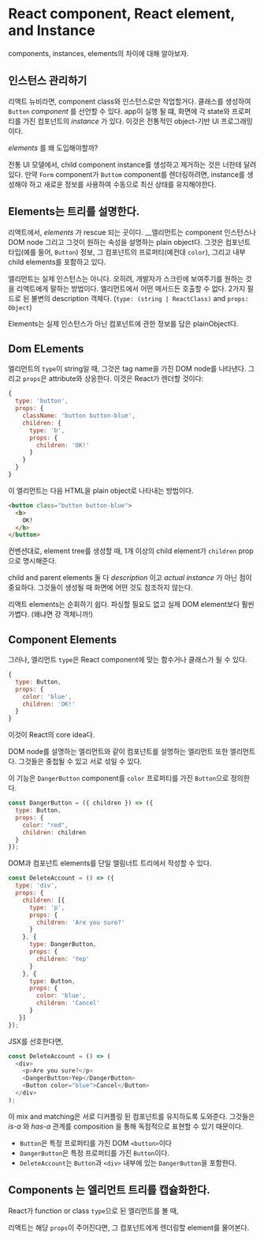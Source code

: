 # React component, React element, and Instance

components, instances, elements의 차이에 대해 알아보자.

## 인스턴스 관리하기

리액트 뉴비라면, component class와 인스턴스로만 작업할거다. 클래스를 생성하여 `Button` _component_ 를 선언할 수 있다. app이 실행 될 떄, 화면에 각 state와 프로퍼티를 가진 컴포넌트의 _instance_ 가 있다. 이것은 전통적인 object-기반 UI 프로그래밍이다.

_elements_ 를 왜 도입해야할까?

전통 UI 모델에서, child component instance를 생성하고 제거하는 것은 너한테 달려있다. 만약 `Form` component가 `Buttom` component를 렌더링하려면, instance를 생성해야 하고 새로운 정보를 사용하여 수동으로 최신 상태를 유지해야한다.

## Elements는 트리를 설명한다.

리액트에서, _elements_ 가 rescue 되는 곳이다. \_\_엘리먼트는 component 인스턴스나 DOM node 그리고 그것이 원하는 속성을 설명하는 plain object다. 그것은 컴포넌트 타입(예를 들어, `Button`) 정보, 그 컴포넌트의 프로퍼티(예컨대 `color`), 그리고 내부 child elements를 포함하고 있다.

엘리먼트는 실제 인스턴스는 아니다. 오히려, 개발자가 스크린에 보여주기를 원하는 것을 리액트에게 말하는 방법이다. 엘리먼트에서 어떤 메서드든 호출할 수 없다. 2가지 필드로 된 불변의 description 객체다. (`type: (string | ReactClass)` and `props: Object`)

Elements는 실제 인스턴스가 아닌 컴포넌트에 관한 정보를 담은 plainObject다.

## Dom ELements

엘리먼트의 `type`이 string일 때, 그것은 tag name을 가진 DOM node를 나타낸다. 그리고 `props`은 attribute와 상응한다. 이것은 React가 렌더할 것이다:

```js
{
  type: 'button',
  props: {
    className: 'button button-blue',
    children: {
      type: 'b',
      props: {
        children: 'OK!'
      }
    }
  }
}
```

이 엘리먼트는 다음 HTML을 plain object로 나타내는 방법이다.

```html
<button class="button button-blue">
  <b>
    OK!
  </b>
</button>
```

컨벤션대로, element tree를 생성할 때, 1개 이상의 child element가 `children` prop으로 명시해준다.

child and parent elements 둘 다 _description_ 이고 _actual instance_ 가 아닌 점이 중요하다. 그것들이 생성될 때 화면에 어떤 것도 참조하지 않는다.

리액트 elements는 순회하기 쉽다. 파싱할 필요도 없고 실제 DOM element보다 훨씬 가볍다. (왜냐면 걍 객체니까!)

## Component Elements

그러나, 엘리먼트 `type`은 React component에 맞는 함수거나 클래스가 될 수 있다.

```js
{
  type: Button,
  props: {
    color: 'blue',
    children: 'OK!'
  }
}
```

이것이 React의 core idea다.

DOM node를 설명하는 엘리먼트와 같이 컴포넌트를 설명하는 엘리먼트 또한 엘리먼트다. 그것들은 중첩될 수 있고 서로 섞일 수 있다.

이 기능은 `DangerButton` component를 `color` 프로퍼티를 가진 `Button`으로 정의한다.

```js
const DangerButton = ({ children }) => ({
  type: Button,
  props: {
    color: "red",
    children: children
  }
});
```

DOM과 컴포넌트 elements를 단일 엘림너트 트리에서 작성할 수 있다.

```js
const DeleteAccount = () => ({
  type: 'div',
  props: {
    children: [{
      type: 'p',
      props: {
        children: 'Are you sure?'
      }
    }, {
      type: DangerButton,
      props: {
        children: 'Yep'
      }
    }, {
      type: Button,
      props: {
        color: 'blue',
        children: 'Cancel'
      }
   }]
});
```

JSX를 선호한다면,

```js
const DeleteAccount = () => (
  <div>
    <p>Are you sure?</p>
    <DangerButton>Yep</DangerButton>
    <Button color="blue">Cancel</Button>
  </div>
);
```

이 mix and matching은 서로 디커플링 된 컴포넌트를 유지하도록 도와준다. 그것들은 _is-a_ 와 _has-a_ 관계를 composition 을 통해 독점적으로 표현할 수 있기 때문이다.

- `Button`은 특정 프로퍼티를 가진 DOM `<button>`이다
- `DangerButton`은 특정 프로퍼티를 가진 `Button`이다.
- `DeleteAccount`는 `Button`과 `<div>` 내부에 있는 `DangerButton`을 포함한다.

## Components 는 엘리먼트 트리를 캡슐화한다.

React가 function or class `type`으로 된 엘리먼트를 볼 때,

리액트는 해당 `props`이 주어진다면, 그 컴포넌트에게 렌더링할 element를 물어본다.

```js
```
